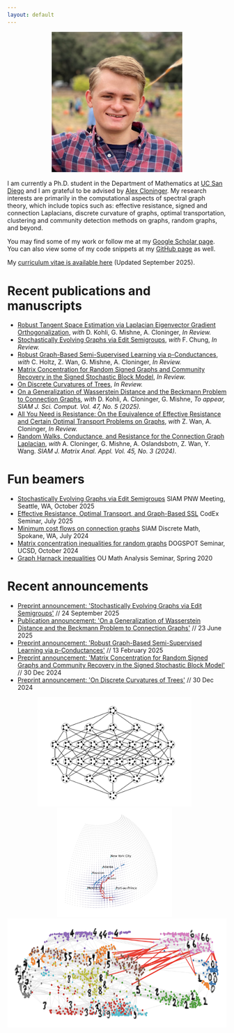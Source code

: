 ```yaml
---
layout: default
---
```


<p align="center">
    <img src="/assets/images/sawyer.png" alt="sawyer_headshot" style="width:300px;">
</p>

I am currently a Ph.D. student in the Department of Mathematics at [UC San Diego](https://math.ucsd.edu/) and I am grateful to be advised by [Alex Cloninger](https://sites.google.com/ucsd.edu/alexandercloninger/home). My research interests are primarily in the computational aspects of spectral graph theory, which include topics such as: effective resistance, signed and connection Laplacians, discrete curvature of graphs, optimal transportation, clustering and community detection methods on graphs, random graphs, and beyond.

You may find some of my work or follow me at my [Google Scholar page](https://scholar.google.com/citations?user=lGEr_VoAAAAJ&hl=en). You can also view some of my code snippets at my [GitHub page](https://github.com/sawyer-jack-1) as well.

My [curriculum vitae is available here](/assets/cv/SJR_CV_Sept25-2.pdf) (Updated September 2025).

# Recent publications and manuscripts

* [Robust Tangent Space Estimation via Laplacian Eigenvector Gradient Orthogonalization](https://arxiv.org/abs/2510.02308), _with_ D. Kohli, G. Mishne, A. Cloninger, _In Review._
* [Stochastically Evolving Graphs via Edit Semigroups](https://arxiv.org/abs/2509.19678), _with_ F. Chung, _In Review._
* [Robust Graph-Based Semi-Supervised Learning via p-Conductances](https://arxiv.org/abs/2502.08873), _with_ C. Holtz, Z. Wan, G. Mishne, A. Cloninger, _In Review._
* [Matrix Concentration for Random Signed Graphs and Community Recovery in the Signed Stochastic Block Model](https://arxiv.org/abs/2412.20620), _In Review._
* [On Discrete Curvatures of Trees](https://arxiv.org/abs/2412.20661), _In Review._
* [On a Generalization of Wasserstein Distance and the Beckmann Problem to Connection Graphs](https://arxiv.org/abs/2312.10295), _with_ D. Kohli, A. Cloninger, G. Mishne, _To appear, SIAM J. Sci. Comput. Vol. 47, No. 5 (2025)._ 
* [All You Need is Resistance: On the Equivalence of Effective Resistance and Certain Optimal Transport Problems on Graphs](https://arxiv.org/abs/2404.15261), _with_ Z. Wan, A. Cloninger, _In Review._
* [Random Walks, Conductance, and Resistance for the Connection Graph Laplacian](https://arxiv.org/abs/2308.09690), _with_ A. Cloninger, G. Mishne, A. Oslandsbotn, Z. Wan, Y. Wang. _SIAM J. Matrix Anal. Appl. Vol. 45, No. 3 (2024)._

# Fun beamers

* [Stochastically Evolving Graphs via Edit Semigroups](/assets/beamers/edit_semigroups.pdf) SIAM PNW Meeting, Seattle, WA, October 2025
* [Effective Resistance, Optimal Transport, and Graph-Based SSL](/assets/beamers/slides_resistance_transport.pdf) CodEx Seminar, July 2025
* [Minimum cost flows on connection graphs](/assets/beamers/slides_w1_connection_graphs.pdf) SIAM Discrete Math, Spokane, WA, July 2024
* [Matrix concentration inequalities for random graphs](/assets/beamers/slides_matrix_concentration_2-1.pdf) DOGSPOT Seminar, UCSD, October 2024
* [Graph Harnack inequalities](/assets/beamers/harnack_inequality_beamer.pdf) OU Math Analysis Seminar, Spring 2020

# Recent announcements

* [Preprint announcement: 'Stochastically Evolving Graphs via Edit Semigroups'](/blog_posts/blog_06.md) // 24 September 2025
* [Publication announcement: 'On a Generalization of Wasserstein Distance and the Beckmann Problem to Connection Graphs'](/blog_posts/blog_05.md) // 23 June 2025
* [Preprint announcement: 'Robust Graph-Based Semi-Supervised Learning via p-Conductances'](/blog_posts/blog_04.md) // 13 February 2025
* [Preprint announcement: 'Matrix Concentration for Random Signed Graphs and Community Recovery in the Signed Stochastic Block Model'](/blog_posts/blog_02.md) // 30 Dec 2024
* [Preprint announcement: 'On Discrete Curvatures of Trees'](/blog_posts/blog_01.md) // 30 Dec 2024

<p align="center">
    <img src="/assets/images/stategraph.png" alt="state" style="height:250px;">&nbsp;&nbsp;&nbsp;
    <img src="/assets/images/globe.png" alt="globe" style="height:250px;">&nbsp;&nbsp;&nbsp;
    <img src="/assets/images/digits.png" alt="digits" style="height:250px;">
</p>
